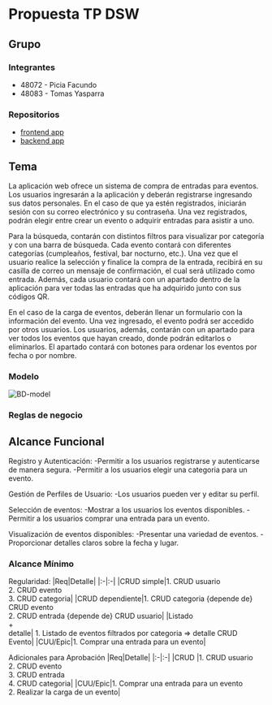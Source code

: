 # Propuesta TP DSW

## Grupo
### Integrantes
* 48072 - Picia Facundo
* 48083 - Tomas Yasparra

### Repositorios
* [frontend app](https://github.com/cufardixx/TP_DSW_2024_3K1/tree/main/Backend)
* [backend app](https://github.com/cufardixx/TP_DSW_2024_3K1/tree/main/Frontend)


## Tema

La aplicación web ofrece un sistema de compra de entradas para eventos. Los usuarios ingresarán a la aplicación y deberán registrarse ingresando sus datos personales. En el caso de que ya estén registrados, iniciarán sesión con su correo electrónico y su contraseña. Una vez registrados, podrán elegir entre crear un evento o adquirir entradas para asistir a uno.

Para la búsqueda, contarán con distintos filtros para visualizar por categoría y con una barra de búsqueda. Cada evento contará con diferentes categorías (cumpleaños, festival, bar nocturno, etc.). Una vez que el usuario realice la selección y finalice la compra de la entrada, recibirá en su casilla de correo un mensaje de confirmación, el cual será utilizado como entrada. Además, cada usuario contará con un apartado dentro de la aplicación para ver todas las entradas que ha adquirido junto con sus códigos QR.

En el caso de la carga de eventos, deberán llenar un formulario con la información del evento. Una vez ingresado, el evento podrá ser accedido por otros usuarios. Los usuarios, además, contarán con un apartado para ver todos los eventos que hayan creado, donde podrán editarlos o eliminarlos. El apartado contará con botones para ordenar los eventos por fecha o por nombre.


### Modelo
![BD-model](https://github.com/user-attachments/assets/f004f1a1-9bca-4ce0-ae3e-5f1665298992)



### Reglas de negocio

## Alcance Funcional 

Registro y Autenticación:
-Permitir a los usuarios registrarse y autenticarse de manera segura.
-Permitir a los usuarios elegir una categoria para un evento.

Gestión de Perfiles de Usuario:
-Los usuarios pueden ver y editar su perfil.

Selección de eventos:
-Mostrar a los usuarios los eventos disponibles.
-Permitir a los usuarios comprar una entrada para un evento.

Visualización de eventos disponibles:
-Presentar una variedad de eventos.
-Proporcionar detalles claros sobre la fecha y lugar.

### Alcance Mínimo
Regularidad:
|Req|Detalle|
|:-|:-|
|CRUD simple|1. CRUD usuario<br>2. CRUD evento<br>3. CRUD categoria|
|CRUD dependiente|1. CRUD categoria {depende de} CRUD evento<br>2. CRUD entrada {depende de} CRUD usuario|
|Listado<br>+<br>detalle| 1. Listado de eventos filtrados por categoria => detalle CRUD Evento|
|CUU/Epic|1. Comprar una entrada para un evento|


Adicionales para Aprobación
|Req|Detalle|
|:-|:-|
|CRUD |1. CRUD usuario<br>2. CRUD evento<br>3. CRUD entrada<br>4. CRUD categoria|
|CUU/Epic|1. Comprar una entrada para un evento<br>2. Realizar la carga de un evento|

